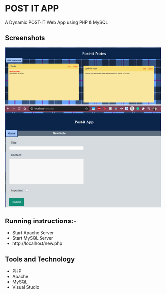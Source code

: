 # POST IT APP

A Dynamic POST-IT Web App using PHP & MySQL

## Screenshots
![](Screenshots/Capture1.PNG)
![](Screenshots/Capture3.PNG)

## Running instructions:-
* Start Apache Server
* Start MySQL Server
* http://localhost/new.php

## Tools and Technology
* PHP
* Apache
* MySQL
* Visual Studio
